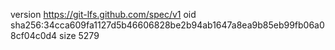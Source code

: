 version https://git-lfs.github.com/spec/v1
oid sha256:34cca609fa1127d5b46606828be2b94ab1647a8ea9b85eb99fb06a08cf04c0d4
size 5279
